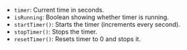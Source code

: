 - `timer`: Current time in seconds.
- `isRunning`: Boolean showing whether timer is running.
- `startTimer()`: Starts the timer (increments every second).
- `stopTimer()`: Stops the timer.
- `resetTimer()`: Resets timer to 0 and stops it.
